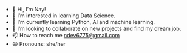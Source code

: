 - 👋 Hi, I’m Nay!
- 👀 I’m interested in learning Data Science.
- 🌱 I’m currently learning Python, AI and machine learning.
- 💞️ I’m looking to collaborate on new projects and find my dream job.
- 📫 How to reach me ndev6775@gmail.com
- 😄 Pronouns: she/her


<!---
k2360/k2360 is a ✨ special ✨ repository because its `README.md` (this file) appears on your GitHub profile.
You can click the Preview link to take a look at your changes.
--->
